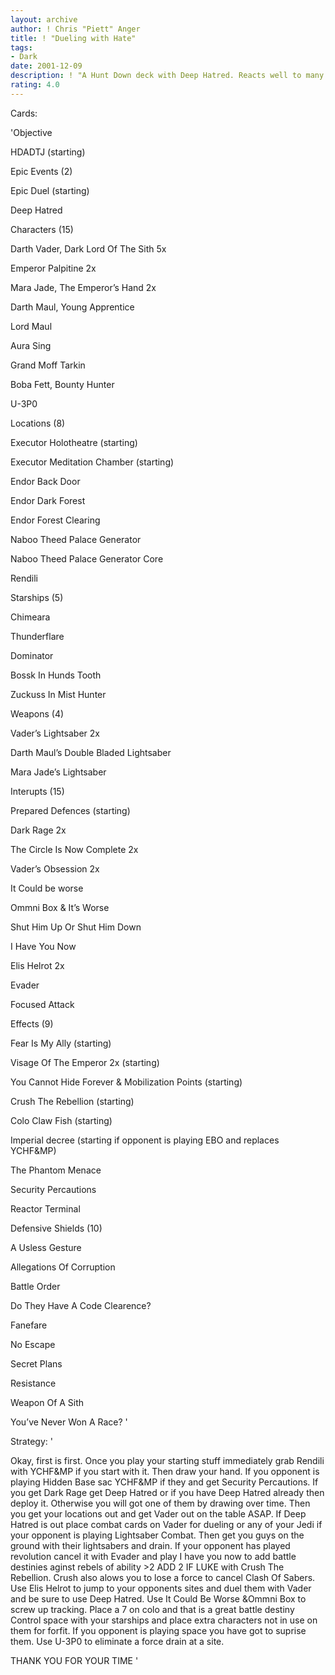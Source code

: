 ```yaml
---
layout: archive
author: ! Chris "Piett" Anger
title: ! "Dueling with Hate"
tags:
- Dark
date: 2001-12-09
description: ! "A Hunt Down deck with Deep Hatred. Reacts well to many deck types."
rating: 4.0
---
```

Cards: 

'Objective

HDADTJ (starting)


Epic Events (2)

Epic Duel (starting)

Deep Hatred


Characters (15)

Darth Vader, Dark Lord Of The Sith 5x

Emperor Palpitine 2x

Mara Jade, The Emperor’s Hand 2x

Darth Maul, Young Apprentice

Lord Maul

Aura Sing

Grand Moff Tarkin

Boba Fett, Bounty Hunter

U-3P0


Locations (8)

Executor Holotheatre (starting)

Executor Meditation Chamber (starting)

Endor Back Door

Endor Dark Forest

Endor Forest Clearing

Naboo Theed Palace Generator

Naboo Theed Palace Generator Core

Rendili


Starships (5)

Chimeara

Thunderflare

Dominator

Bossk In Hunds Tooth

Zuckuss In Mist Hunter


Weapons (4)

Vader’s Lightsaber 2x

Darth Maul’s Double Bladed Lightsaber

Mara Jade’s Lightsaber


Interupts (15)

Prepared Defences (starting)

Dark Rage 2x

The Circle Is Now Complete 2x

Vader’s Obsession 2x

It Could be worse

Ommni Box & It’s Worse

Shut Him Up Or Shut Him Down

I Have You Now

Elis Helrot 2x

Evader

Focused Attack


Effects (9)

Fear Is My Ally (starting)

Visage Of The Emperor 2x (starting)

You Cannot Hide Forever & Mobilization Points (starting)

Crush The Rebellion (starting)

Colo Claw Fish (starting)

Imperial decree (starting if opponent is playing EBO and replaces YCHF&MP)

The Phantom Menace

Security Percautions

Reactor Terminal


Defensive Shields (10)

A Usless Gesture

Allegations Of Corruption

Battle Order

Do They Have A Code Clearence?

Fanefare

No Escape

Secret Plans

Resistance

Weapon Of A Sith

You’ve Never Won A Race? '

Strategy: '

Okay, first is first. Once you play your starting stuff immediately grab Rendili with YCHF&MP if you start with it. Then draw your hand. If you opponent is playing Hidden Base sac YCHF&MP if they and get Security Percautions. If you get Dark Rage get Deep Hatred or if you have Deep Hatred already then deploy it. Otherwise you will got one of them by drawing over time. Then you get your locations out and get Vader out on the table ASAP. If Deep Hatred is out place combat cards on Vader for dueling or any of your Jedi if your opponent is playing Lightsaber Combat. Then get you guys on the ground with their lightsabers and drain. If your opponent has played revolution cancel it with Evader and play I have you now to add battle destinies aginst rebels of ability >2 ADD 2 IF LUKE with Crush The Rebellion. Crush also alows you to lose a force to cancel Clash Of Sabers. Use Elis Helrot to jump to your opponents sites and duel them with Vader and be sure to use Deep Hatred. Use It Could Be Worse &Ommni Box to screw up tracking. Place a 7 on colo and that is a great battle destiny Control space with your starships and place extra characters not in use on them for forfit. If you opponent is playing space you have got to suprise them. Use U-3P0 to eliminate a force drain at a site.


THANK YOU FOR YOUR TIME '
